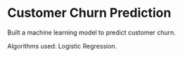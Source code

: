 # Customer Churn Prediction

Built a machine learning model to predict customer churn.

Algorithms used: Logistic Regression.